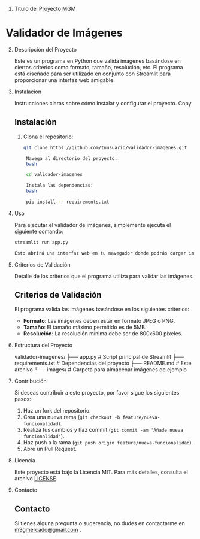 1. Título del Proyecto
MGM
  # Validador de Imágenes

2. Descripción del Proyecto

    Este es un programa en Python que valida imágenes basándose en ciertos criterios como formato, tamaño, resolución, etc. El programa está diseñado para ser utilizado en conjunto con Streamlit para proporcionar una interfaz web amigable.

3. Instalación

    Instrucciones claras sobre cómo instalar y configurar el proyecto.
    Copy

    ## Instalación

    1. Clona el repositorio:
       ```bash
       git clone https://github.com/tuusuario/validador-imagenes.git

        Navega al directorio del proyecto:
        bash

        cd validador-imagenes

        Instala las dependencias:
        bash

        pip install -r requirements.txt

4. Uso

    Para ejecutar el validador de imágenes, simplemente ejecuta el siguiente comando:

    ```bash
    streamlit run app.py

    Esto abrirá una interfaz web en tu navegador donde podrás cargar imágenes y verificar si cumplen con los criterios especificados.

5. Criterios de Validación

    Detalle de los criterios que el programa utiliza para validar las imágenes.

    ## Criterios de Validación

    El programa valida las imágenes basándose en los siguientes criterios:

    - **Formato**: Las imágenes deben estar en formato JPEG o PNG.
    - **Tamaño**: El tamaño máximo permitido es de 5MB.
    - **Resolución**: La resolución mínima debe ser de 800x600 píxeles.

6. Estructura del Proyecto

    validador-imagenes/
    ├── app.py # Script principal de Streamlit
    ├── requirements.txt # Dependencias del proyecto
    ├── README.md # Este archivo
    └── images/ # Carpeta para almacenar imágenes de ejemplo

7. Contribución

    Si deseas contribuir a este proyecto, por favor sigue los siguientes pasos:

    1. Haz un fork del repositorio.
    2. Crea una nueva rama (`git checkout -b feature/nueva-funcionalidad`).
    3. Realiza tus cambios y haz commit (`git commit -am 'Añade nueva funcionalidad'`).
    4. Haz push a la rama (`git push origin feature/nueva-funcionalidad`).
    5. Abre un Pull Request.

8. Licencia

    Este proyecto está bajo la Licencia MIT. Para más detalles, consulta el archivo [LICENSE](LICENSE).

9. Contacto

    ## Contacto

    Si tienes alguna pregunta o sugerencia, no dudes en contactarme en m3gmercado@gmail.com .
